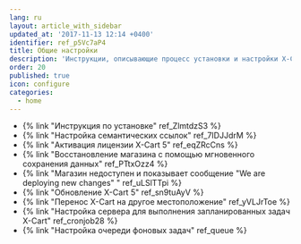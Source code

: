 ```yaml
---
lang: ru
layout: article_with_sidebar
updated_at: '2017-11-13 12:14 +0400'
identifier: ref_p5Vc7aP4
title: Общие настройки
description: 'Инструкции, описывающие процесс установки и настройки X-Cart'
order: 20
published: true
icon: configure
categories:
  - home
---
```

* {% link "Инструкция по установке" ref_ZlmtdzS3 %}
* {% link "Настройка семантических ссылок" ref_7IDJJdrM %}
* {% link "Активация лицензии X-Cart 5" ref_eqZRcCns %}
* {% link "Восстановление магазина с помощью мгновенного сохранения данных" ref_PTtxOzz4 %}
* {% link "Магазин недоступен и показывает сообщение "We are deploying new changes" " ref_uLSlTTpi %}
* {% link "Обновление X-Cart 5" ref_sn9tuAyV %}
* {% link "Перенос X-Cart на другое местоположение" ref_yVLJrToe %}
* {% link "Настройка сервера для выполнения запланированных задач X-Cart" ref_cronjob28 %}
* {% link "Настройка очереди фоновых задач" ref_queue %}